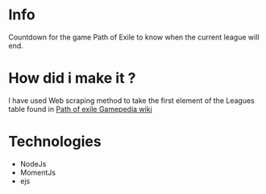 # Info
Countdown for the game Path of Exile to know when the current league will end.

# How did i make it ?
I have used Web scraping method to take the first element of the Leagues table found in [Path of exile Gamepedia wiki](https://pathofexile.gamepedia.com/League)

# Technologies 
* NodeJs
* MomentJs
* ejs

